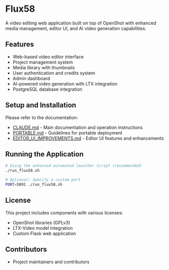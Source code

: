 # Flux58 

A video editing web application built on top of OpenShot with enhanced media management, editor UI, and AI video generation capabilities.

## Features

- Web-based video editor interface
- Project management system
- Media library with thumbnails
- User authentication and credits system
- Admin dashboard
- AI-powered video generation with LTX integration
- PostgreSQL database integration

## Setup and Installation

Please refer to the documentation:
- [CLAUDE.md](CLAUDE.md) - Main documentation and operation instructions
- [PORTABLE.md](PORTABLE.md) - Guidelines for portable deployment
- [EDITOR_UI_IMPROVEMENTS.md](EDITOR_UI_IMPROVEMENTS.md) - Editor UI features and enhancements

## Running the Application

```bash
# Using the enhanced automated launcher script (recommended)
./run_flux58.sh

# Optional: Specify a custom port
PORT=5091 ./run_flux58.sh
```

## License

This project includes components with various licenses:
- OpenShot libraries (GPLv3)
- LTX-Video model integration
- Custom Flask web application

## Contributors

- Project maintainers and contributors